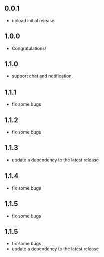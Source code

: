 ## 0.0.1

* upload initial release.

## 1.0.0

* Congratulations!

## 1.1.0

* support chat and notification.

## 1.1.1

* fix some bugs

## 1.1.2

* fix some bugs

## 1.1.3

* update a dependency to the latest release

## 1.1.4

* fix some bugs

## 1.1.5

* fix some bugs

## 1.1.5

* fix some bugs
* update a dependency to the latest release